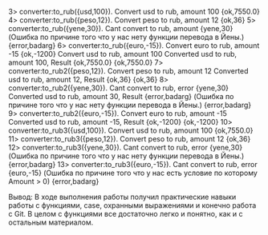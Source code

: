 3> converter:to_rub({usd,100}). 
Convert usd to rub, amount 100
{ok,7550.0}
4> converter:to_rub({peso,12}).
Convert peso to rub, amount 12
{ok,36}
5> converter:to_rub({yene,30}).
Cant convert to rub, amount {yene,30} (Ошибка по причине того что у нас нету функции перевода в Йены.)
{error,badarg}
6> converter:to_rub({euro,-15}).
Convert euro to rub, amount -15
{ok,-1200}
Convert usd to rub, amount 100
Converted usd to rub, amount 100, Result {ok,7550.0}
{ok,7550.0}
7> converter:to_rub2({peso,12}).
Convert peso to rub, amount 12
Converted usd to rub, amount 12, Result {ok,36}
{ok,36}
8> converter:to_rub2({yene,30}).
Cant convert to rub, error {yene,30}
Converted usd to rub, amount 30, Result {error,badarg} (Ошибка по причине того что у нас нету функции перевода в Йены.)
{error,badarg}
9> converter:to_rub2({euro,-15}).
Convert euro to rub, amount -15
Converted usd to rub, amount -15, Result {ok,-1200}
{ok,-1200}
10> converter:to_rub3({usd,100}).
Convert usd to rub, amount 100
{ok,7550.0}
11> converter:to_rub3({peso,12}).
Convert peso to rub, amount 12
{ok,36}
12> converter:to_rub3({yene,30}).
Cant convert to rub, error {yene,30} (Ошибка по причине того что у нас нету функции перевода в Йены.)
{error,badarg}
13> converter:to_rub3({euro,-15}).
Cant convert to rub, error {euro,-15} (Ошибка по причине того что у нас есть условие по которому Amount > 0)
{error,badarg}  

Вывод: В ходе выполнения работы получил практические навыки работы с функциями, case, охранными выражениями и конечно работа с Git. В целом с функциями все достаточно легко и понятно, как и с остальным материалом.
